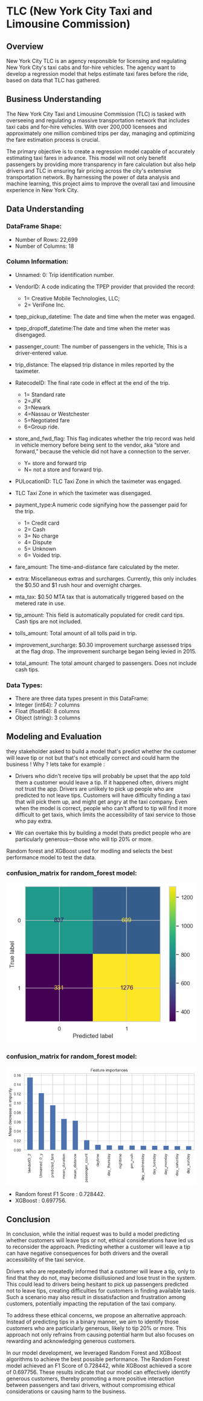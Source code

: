 # TLC (New York City Taxi and Limousine Commission)

## Overview
New York City TLC is an agency responsible for licensing and regulating New York City's taxi cabs and for-hire vehicles. The agency want to develop a regression model that helps estimate taxi fares before the ride, based on data that TLC has gathered. 

## Business Understanding
The New York City Taxi and Limousine Commission (TLC) is tasked with overseeing and regulating a massive transportation network that includes taxi cabs and for-hire vehicles. With over 200,000 licensees and approximately one million combined trips per day, managing and optimizing the fare estimation process is crucial.

The primary objective is to create a regression model capable of accurately estimating taxi fares in advance. This model will not only benefit passengers by providing more transparency in fare calculation but also help drivers and TLC in ensuring fair pricing across the city's extensive transportation network. By harnessing the power of data analysis and machine learning, this project aims to improve the overall taxi and limousine experience in New York City.

## Data Understanding
### DataFrame Shape:
- Number of Rows: 22,699
- Number of Columns: 18

### Column Information:
- Unnamed: 0: Trip identification number.

- VendorID: A code indicating the TPEP provider that provided the record:
    - 1= Creative Mobile Technologies, LLC; 
    - 2= VeriFone Inc.

- tpep_pickup_datetime: The date and time when the meter was engaged. 

- tpep_dropoff_datetime:The date and time when the meter was disengaged.

- passenger_count: The number of passengers in the vehicle, This is a driver-entered value.

- trip_distance: The elapsed trip distance in miles reported by the taximeter.

- RatecodeID: The final rate code in effect at the end of the trip. 
    - 1= Standard rate 
    - 2=JFK 
    - 3=Newark 
    - 4=Nassau or Westchester 
    - 5=Negotiated fare 
    - 6=Group ride.

- store_and_fwd_flag: This flag indicates whether the trip record was held in vehicle memory before being sent to the vendor, aka “store and forward,”  because the vehicle did not have a connection to the server. 
    - Y= store and forward trip 
    - N= not a store and forward trip.

- PULocationID: TLC Taxi Zone in which the taximeter was engaged.

- TLC Taxi Zone in which the taximeter was disengaged.

- payment_type:A numeric code signifying how the passenger paid for the trip.  
    - 1= Credit card 
    - 2= Cash 
    - 3= No charge 
    - 4= Dispute 
    - 5= Unknown 
    - 6= Voided trip.

- fare_amount: The time-and-distance fare calculated by the meter.

- extra: Miscellaneous extras and surcharges. Currently, this only includes the $0.50 and $1 rush hour and overnight charges.

- mta_tax: $0.50 MTA tax that is automatically triggered based on the metered rate in use.

- tip_amount: This field is automatically populated for credit card tips. Cash tips are not included.

- tolls_amount: Total amount of all tolls paid in trip.

- improvement_surcharge: $0.30 improvement surcharge assessed trips at the flag drop. The  improvement surcharge began being levied in 2015.

- total_amount: The total amount charged to passengers. Does not include cash tips.

### Data Types:
- There are three data types present in this DataFrame:
- Integer (int64): 7 columns
- Float (float64): 8 columns
- Object (string): 3 columns

## Modeling and Evaluation
they stakeholder asked to build a model that's  predict whether the customer will leave tip or not but that's not ethically correct and could harm the business ! Why ? lets take for example :

- Drivers who didn't receive tips will probably be upset that the app told them a customer would leave a tip. If it happened often, drivers might not trust the app. Drivers are unlikely to pick up people who are predicted to not leave tips. Customers will have difficulty finding a taxi that will pick them up, and might get angry at the taxi company. Even when the model is correct, people who can't afford to tip will find it more difficult to get taxis, which limits the accessibility of taxi service to those who pay extra.

- We can overtake this by building a model thats predict people who are particularly generous—those who will tip 20% or more.

Random forest and XGBoost used for modling and selects the best performance model to test the data.

### confusion_matrix for random_forest model: 

![](./Images/RF.png)

### confusion_matrix for random_forest model: 

![](./Images/feature_importances.png)

- Random forest F1 Score : 0.728442.
- XGBoost : 0.697756.

## Conclusion
In conclusion, while the initial request was to build a model predicting whether customers will leave tips or not, ethical considerations have led us to reconsider the approach. Predicting whether a customer will leave a tip can have negative consequences for both drivers and the overall accessibility of the taxi service.

Drivers who are repeatedly informed that a customer will leave a tip, only to find that they do not, may become disillusioned and lose trust in the system. This could lead to drivers being hesitant to pick up passengers predicted not to leave tips, creating difficulties for customers in finding available taxis. Such a scenario may also result in dissatisfaction and frustration among customers, potentially impacting the reputation of the taxi company.

To address these ethical concerns, we propose an alternative approach. Instead of predicting tips in a binary manner, we aim to identify those customers who are particularly generous, likely to tip 20% or more. This approach not only refrains from causing potential harm but also focuses on rewarding and acknowledging generous customers.

In our model development, we leveraged Random Forest and XGBoost algorithms to achieve the best possible performance. The Random Forest model achieved an F1 Score of 0.728442, while XGBoost achieved a score of 0.697756. These results indicate that our model can effectively identify generous customers, thereby promoting a more positive interaction between passengers and taxi drivers, without compromising ethical considerations or causing harm to the business.